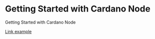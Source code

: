 Getting Started with Cardano Node
=================================

Getting Started with Cardano Node

[Link example](../cardano-tutorials/...)